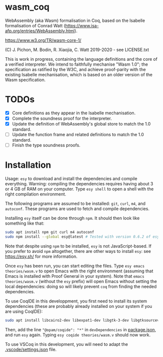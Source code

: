# wasm_coq
WebAssembly (aka Wasm) formalisation in Coq, based on the Isabelle formalisation of Conrad Watt (https://www.isa-afp.org/entries/WebAssembly.html).

https://www.w3.org/TR/wasm-core-1/

(C) J. Pichon, M. Bodin, R. Xiaojia, C. Watt 2019-2020 - see LICENSE.txt

This is work in progress, containing the language definitions and the core of a verified interpreter. We intend to faithfully mechanise "Wasm 1.0"; the specification as ratified by the W3C, and achieve proof-parity with the existing Isabelle mechanisation, which is based on an older version of the Wasm specification.

# TODOs

- [x] Core definitions as they appear in the Isabelle mechanisation.
- [x] Complete the soundness proof for the interpreter.
- [x] Update the definition of WebAssembly's global store to match the 1.0 standard.
- [ ] Update the function frame and related definitions to match the 1.0 standard.
- [ ] Finish the type soundness proofs.

# Installation

Usage: `esy` to download and install the dependencies and compile everything.
Warning: compiling the dependencies requires having about 3 or 4 GB of RAM on your computer.
Type `esy shell` to open a shell with the right compilation environment.

The following programs are assumed to be installed: `git`, `curl`, `m4`, and `autoconf`.
These programs are used to fetch and compile dependencies.

Installing `esy` itself can be done through `npm`.
It should then look like something like that:
```bash
sudo apt install npm git curl m4 autoconf
sudo npm install --global esy@latest # Tested with version 0.6.2 of esy.
```
Note that despite using `npm` to be installed, `esy` is not JavaScript-based.
If you prefer to avoid `npm` altogether, there are other ways to install `esy`: see <https://esy.sh/> for more information.

Once `esy` has been run, you can start editing the files.
Type `esy emacs theories/wasm.v` to open Emacs with the right environment (assuming that Emacs is installed with Proof General in your system).
Note that `emacs theories/wasm.v` (without the `esy` prefix) will open Emacs without setting the local dependencies: doing so will likely prevent `coq` from finding the needed dependencies.

To use CoqIDE in this developpment, you first need to install its system dependencies (these are probably already installed on your system if you are using CoqIDE):
```bash
sudo apt install libcairo2-dev libexpat1-dev libgtk-3-dev libgtksourceview-3.0-dev
```
Then, add the line `"@opam/coqide": "*"` in `devDependencies` in [package.json](./package.json), and run `esy` again.
Typing `esy coqide theories/wasm.v` should now work.

To use VSCoq in this development, you will need to adapt the [.vscode/settings.json](.vscode/settings.json) file.

